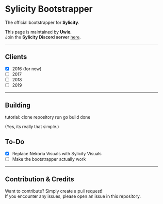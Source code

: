# Sylicity Bootstrapper

The official bootstrapper for **Sylicity**.

This page is maintained by **Uwie**.  
Join the **Sylicity Discord server** [here](https://discord.gg/sA9BedEq5Y).

---

## Clients
- [x] 2016 (for now)
- [ ] 2017
- [ ] 2018
- [ ] 2019

---

## Building
tutorial:
clone repository
run go build
done

(Yes, its really that simple.)

## To-Do
- [x] Replace Nekoria Visuals with Sylicity Visuals
- [ ] Make the bootstrapper actually work

---

## Contribution & Credits
Want to contribute? Simply create a pull request!  
If you encounter any issues, please open an issue in this repository.

